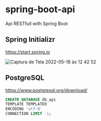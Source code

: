# spring-boot-api
Api RESTfull with Spring Boot

## Spring Initializr
https://start.spring.io

![Captura de Tela 2022-05-18 às 12 42 52](https://user-images.githubusercontent.com/9178386/169085352-efab2f2f-e8a0-4511-805b-691acb043813.png)

## PostgreSQL
https://www.postgresql.org/download/

```sql
CREATE DATABASE db_api
TEMPLATE TEMPLATE0
ENCODING 'utf-8'
CONNECTION LIMIT -1;
```

